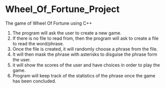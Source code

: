 # Wheel_Of_Fortune_Project

The game of Wheel Of Fortune using C++

1. The program will ask the user to create a new game. 
2. If there is no file to read from, then the program will ask to create a file to read the word/phrase. 
3. Once the file is created, it will randomly choose a phrase from the file.
4. It will then mask the phrase with asterisks to disguise the phrase form the user.
5. it will show the scores of the user and have choices in order to play the game. 
6. Program will keep track of the statistics of the phrase once the game has been concluded. 

